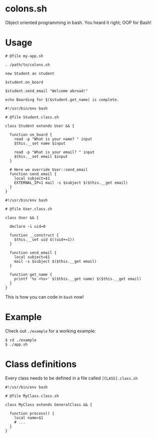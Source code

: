# colons.sh
Object oriented programming in bash. You heard it right; OOP for Bash!

# Usage
```
# @file my-app.sh

. /path/to/colons.sh

new Student as student

$student.on_board

$student.send_email "Welcome abroad!"

echo Boarding for $($student.get_name) is complete.
```

```
#!/usr/bin/env bash

# @file Student.class.sh

class Student extends User && {

  function on_board {
    read -p "What is your name? " input
    $this.__set name $input

    read -p "What is your email? " input
    $this.__set email $input
  }

  # Here we override User::send_email
  function send_email {
    local subject=$1
    EXTERNAL_IP=1 mail -s $subject $($this.__get email)
  }
}
```

```
#!/usr/bin/env bash

# @file User.class.sh

class User && {

  declare -i uid=0

  function __construct {
    $this.__set uid $((uid+=1))
  }

  function send_email {
    local subject=$1
    mail -s $subject $($this.__get email)
  }

  function get_name {
    printf '%s <%s>' $($this.__get name) $($this.__get email)
  }
}
```

This is how you can code in `bash` now!

# Example
Check out `./example` for a working example:

```
$ cd ./example
$ ./app.sh
```

# Class definitions
Every class needs to be defined in a file called `[CLASS].class.sh`

```
#!/usr/bin/env bash

# @file MyClass.class.sh

class MyClass extends GeneralClass && {

  function process() {
    local name=$1
    # ...
  }
}
```
